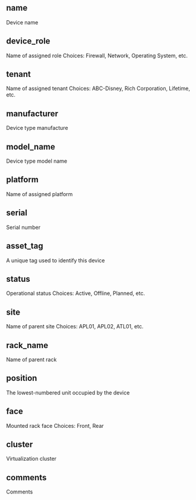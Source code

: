 ## name		

Device name

## device_role		

Name of assigned role
Choices: Firewall, Network, Operating System, etc.

## tenant		

Name of assigned tenant
Choices: ABC-Disney, Rich Corporation, Lifetime, etc.

## manufacturer		

Device type manufacture

## model_name		

Device type model name

## platform		

Name of assigned platform

## serial		

Serial number

## asset_tag		

A unique tag used to identify this device

## status		

Operational status
Choices: Active, Offline, Planned, etc.

## site		

Name of parent site
Choices: APL01, APL02, ATL01, etc.

## rack_name		

Name of parent rack

## position		

The lowest-numbered unit occupied by the device

## face		

Mounted rack face
Choices: Front, Rear

## cluster		

Virtualization cluster

## comments		

Comments
